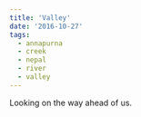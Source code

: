 ```yaml
---
title: 'Valley'
date: '2016-10-27'
tags:
  - annapurna
  - creek
  - nepal
  - river
  - valley
---
```


Looking on the way ahead of us.
